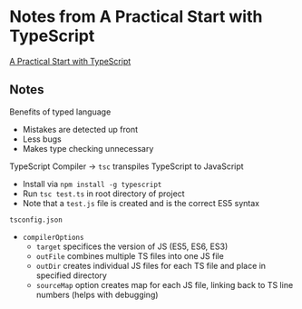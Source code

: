# Notes from A Practical Start with TypeScript
[A Practical Start with TypeScript](https://app.pluralsight.com/library/courses/typescript-practical-start/table-of-contents)


## Notes
Benefits of typed language
- Mistakes are detected up front
- Less bugs
- Makes type checking unnecessary

TypeScript Compiler -> `tsc` transpiles TypeScript to JavaScript
- Install via `npm install -g typescript`
- Run `tsc test.ts` in root directory of project
 - Note that a `test.js` file is created and is the correct ES5 syntax

`tsconfig.json`
- `compilerOptions`
	- `target` specifices the version of JS (ES5, ES6, ES3)
	- `outFile` combines multiple TS files into one JS file
	- `outDir` creates individual JS files for each TS file and place in specified directory
	- `sourceMap` option creates map for each JS file, linking back to TS line numbers (helps with debugging)
